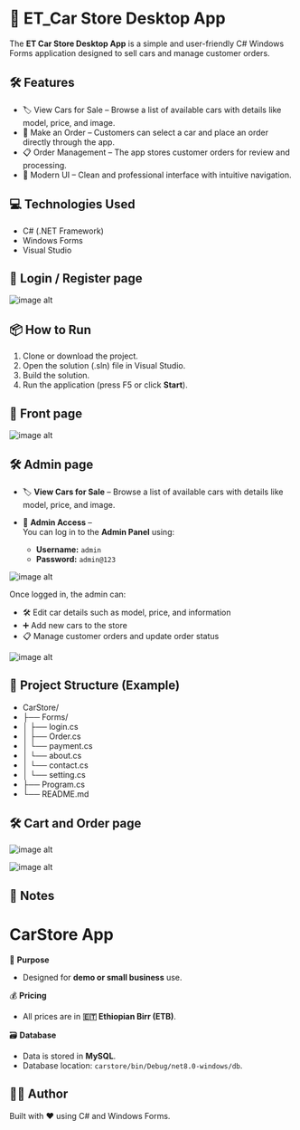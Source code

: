 # 🚗 ET_Car Store Desktop App

The **ET Car Store Desktop App** is a simple and user-friendly C# Windows Forms application designed to sell cars and manage customer orders.

## 🛠 Features

- 🏷️ View Cars for Sale – Browse a list of available cars with details like model, price, and image.
- 🛒 Make an Order – Customers can select a car and place an order directly through the app.
- 📋 Order Management – The app stores customer orders for review and processing.
- 🎨 Modern UI – Clean and professional interface with intuitive navigation.

## 💻 Technologies Used

- C# (.NET Framework)
- Windows Forms
- Visual Studio

## 🔐 Login / Register page

![image alt](https://github.com/YafetGetu/carstore/blob/7dee4a22309d2ae7bd895f9aed94b347b424632a/screenshoot/register.png)

## 📦 How to Run

1. Clone or download the project.
2. Open the solution (.sln) file in Visual Studio.
3. Build the solution.
4. Run the application (press F5 or click **Start**).

## 🔐 Front page

![image alt](https://github.com/YafetGetu/carstore/blob/7dee4a22309d2ae7bd895f9aed94b347b424632a/screenshoot/front.png)

## 🛠 Admin page

- 🏷️ **View Cars for Sale** – Browse a list of available cars with details like model, price, and image.

- 🔐 **Admin Access** –  
  You can log in to the **Admin Panel** using:  
  - **Username:** `admin`  
  - **Password:** `admin@123`
  
![image alt](https://github.com/YafetGetu/carstore/blob/7dee4a22309d2ae7bd895f9aed94b347b424632a/screenshoot/admin.png)

  Once logged in, the admin can:
  - 🛠️ Edit car details such as model, price, and information  
  - ➕ Add new cars to the store  
  - 📋 Manage customer orders and update order status
    
![image alt](https://github.com/YafetGetu/carstore/blob/7dee4a22309d2ae7bd895f9aed94b347b424632a/screenshoot/admin1.png)


## 📁 Project Structure (Example)

- CarStore/
- ├── Forms/
- │   ├── login.cs
- │   ├── Order.cs
- │   └── payment.cs
- │   └── about.cs
- │   └── contact.cs
- │   └── setting.cs
- ├── Program.cs
- └── README.md

## 🛠 Cart and Order page
![image alt](https://github.com/YafetGetu/carstore/blob/7dee4a22309d2ae7bd895f9aed94b347b424632a/screenshoot/cart.png)

![image alt](https://github.com/YafetGetu/carstore/blob/7dee4a22309d2ae7bd895f9aed94b347b424632a/screenshoot/order.png)

## 📌 Notes

# CarStore App  

🚗 **Purpose**  
- Designed for **demo or small business** use.  

💰 **Pricing**  
- All prices are in **🇪🇹 Ethiopian Birr (ETB)**.  

🗃️ **Database**  
- Data is stored in **MySQL**.  
- Database location: `carstore/bin/Debug/net8.0-windows/db`.  

## 🧑‍💻 Author

Built with ❤️ using C# and Windows Forms.

